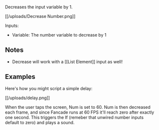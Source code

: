 Decreases the input variable by 1.

[[/uploads/Decrease Number.png]]

Inputs:
- Variable: The number variable to decrease by 1

## Notes

- Decrease will work with a [[List Element]] input as well!

## Examples

Here's how you might script a simple delay:

[[/uploads/delay.png]]

When the user taps the screen, Num is set to 60. Num is then decreased each frame, and since Fancade runs at 60 FPS it'll reach zero after exactly one second. This triggers the If (remeber that unwired number inputs default to zero) and plays a sound.